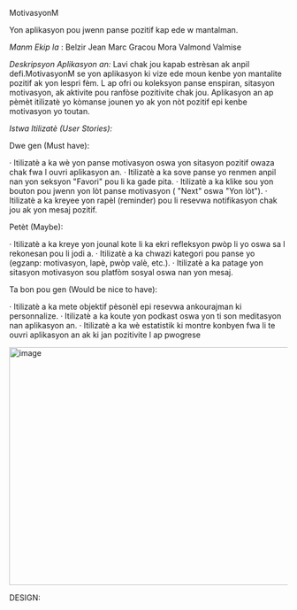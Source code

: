 MotivasyonM

Yon aplikasyon pou jwenn panse pozitif kap ede w mantalman.

 *Manm Ekip la* : 
Belzir Jean Marc
Gracou Mora
Valmond Valmise

 *Deskripsyon Aplikasyon an:* Lavi chak jou kapab estrèsan ak anpil defi.MotivasyonM se yon aplikasyon ki vize ede moun kenbe yon mantalite pozitif ak yon lespri fèm. L ap ofri ou koleksyon panse enspiran, sitasyon motivasyon, ak aktivite pou ranfòse pozitivite chak jou. Aplikasyon an ap pèmèt itilizatè yo kòmanse jounen yo ak yon nòt pozitif epi kenbe motivasyon yo toutan.

 *Istwa Itilizatè (User Stories):* 

Dwe gen (Must have):

· Itilizatè a ka wè yon panse motivasyon oswa yon sitasyon pozitif owaza chak fwa l ouvri aplikasyon an.
· Itilizatè a ka sove panse yo renmen anpil nan yon seksyon "Favori" pou li ka gade pita.
· Itilizatè a ka klike sou yon bouton pou jwenn yon lòt panse motivasyon ( "Next" oswa "Yon lòt").
· Itilizatè a ka kreyee yon rapèl (reminder) pou li resevwa notifikasyon chak jou ak yon mesaj pozitif.

Petèt (Maybe):

· Itilizatè a ka kreye yon jounal kote li ka ekri refleksyon pwòp li yo oswa sa l rekonesan pou li jodi a.
· Itilizatè a ka chwazi kategori pou panse yo (egzanp: motivasyon, lapè, pwòp valè, etc.).
· Itilizatè a ka patage yon sitasyon motivasyon sou platfòm sosyal oswa nan yon mesaj.

Ta bon pou gen (Would be nice to have):

· Itilizatè a ka mete objektif pèsonèl epi resevwa ankourajman ki personnalize.
· Itilizatè a ka koute yon podkast oswa yon ti son meditasyon nan aplikasyon an.
· Itilizatè a ka wè estatistik ki montre konbyen fwa li te ouvri aplikasyon an ak ki jan pozitivite l ap pwogrese

<img width="648" height="430" alt="image" src="https://github.com/user-attachments/assets/9ca08373-2db3-4148-ba09-0cf5ad909be1" />



DESIGN:
 
